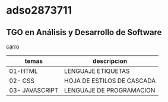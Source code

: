 # adso2873711
## TGO en Análisis y Desarrollo de Software


[carro](https://img.freepik.com/fotos-premium/faros-coches-modernos-cierran_427248-557.jpg?w=360)

| temas | descripcion |
| ------- | ------------- |
| 01-HTML | LENGUAJE ETIQUETAS |
| 02- CSS | HOJA DE ESTILOS DE CASCADA |
| 03- JAVASCRIPT | LENGUAJE DE PROGRAMACION |

